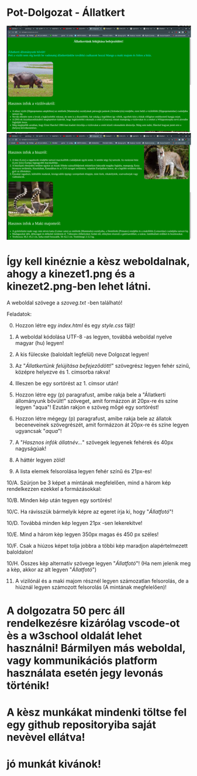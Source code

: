 # Pot-Dolgozat - Állatkert

<img src="kinezet1.png">
<img src="kinezet2.png">

# Így kell kinéznie a kèsz weboldalnak, ahogy a kinezet1.png és a kinezet2.png-ben lehet látni.

A weboldal szövege a *szoveg.txt* -ben található!

Feladatok:

0. Hozzon létre egy *index.html* és egy *style.css* fáljt!

1. A weboldal kódolása UTF-8 -as legyen, továbbá weboldal nyelve magyar (hu) legyen!

2. A kis fülecske (baloldalt legfelül) neve Dolgozat legyen!

3. Az "*Állatkertünk felújítása befejeződött!*" szövegrész legyen fehér szinű, középre helyezve és 1. címsorba rakva!

4. Illeszen be egy sortörést az 1. címsor után!

5. Hozzon létre egy (p) paragrafust, amibe rakja bele a "Állatkerti állományunk bővült!" szöveget, amit formázzon át 20px-re és színe legyen "aqua"! Ezután rakjon e szöveg mőgé egy sortörést!

6. Hozzon létre mégegy (p) paragrafust, amibe rakja bele az állatok beceneveinek szövegrészét, amit formázzon át 20px-re és színe legyen ugyancsak "*aqua*"! 

7. A "*Hasznos infók állatnév...*" szövegek legyenek fehérek és 40px nagyságúak!

8. A háttér legyen zöld!

9. A lista elemek felsorolása legyen fehér színű és 21px-es!

10/A. Szúrjon be 3 képet a mintának megfelelően, mind a három kép rendelkezzen ezekkel a formázásokkal:

10/B. Minden kép után tegyen egy sortörés!

10/C. Ha rávisszük bármelyik képre az egeret írja ki, hogy "*Állatfotó*"!

10/D. Továbbá minden kép legyen 21px -sen lekerekítve!

10/E. Mind a három kèp legyen 350px magas és 450 px széles!

10/F. Csak a hiúzos képet tolja jobbra a többi kép maradjon alapértelmezett baloldalon!

10/H. Összes kèp alternatív szövege legyen "*Állatfotó*"! (Ha nem jelenik meg a kèp, akkor az alt legyen "*Állatfotó*")

11. A vizilónál és a maki majom résznél legyen számozatlan felsorolás, de a hiúznál legyen számozott felsorolás (A mintának megfelelően)!

# A dolgozatra 50 perc áll rendelkezésre kizárólag vscode-ot ès a w3school oldalát lehet használni! Bármilyen más weboldal, vagy kommunikációs platform használata esetén jegy levonás történik!

# A kèsz munkákat mindenki töltse fel egy github repositoryiba saját nevèvel ellátva!

# jó munkát kivánok! 

